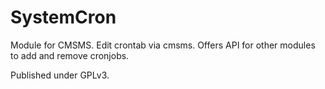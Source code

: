 SystemCron
==========

Module for CMSMS. Edit crontab via cmsms. Offers API for other modules to add and remove cronjobs.

Published under GPLv3.